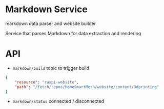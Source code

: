 # Markdown Service
markdown data parser and website builder

Service that parses Markdown for data extraction and rendering

# API
* `markdown/build` topic to trigger build
```json
{
    "resource": "raspi-website",
    "path": "/fetch/repos/HomeSmartMesh/website/content/3dprinting"
}
```

* `markdown/status` connected / disconnected
